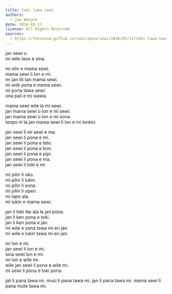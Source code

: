 ```yaml
---
title: toki tawa sewi
authors:
  - jan Wenato
date: 2016-03-11
license: All Rights Reserved
sources:
  - https://tokisona.github.io/toki/pona/sewi/2016/03/11/toki-tawa-sewi.html
---
```


jan sewi o.  \
mi wile taso e sina.

mi olin e mama sewi.  \
mama sewi li lon e mi.  \
mi jan lili tan mama sewi.  \
mi wile pona e mama sewi.  \
mi pona tawa sewi.  \
ona pali e mi wawa.

mama sewi wile la mi sewi.  \
jan mama sewi o lon e mi sewi.  \
jan mama sewi o lon e mi sona.  \
tenpo ni la jan mama sewi li lon e mi lunkin.

jan sewi li mi sewi e ma.  \
jan sewi li pona e mi.  \
jan sewi li pona e telo.  \
jan sewi li pona e kon.  \
jan sewi li pona e pipi.  \
jan sewi li pona e ma.  \
jan sewi li toki e mi

mi pilin li oko.  \
mi pilin li lukin.  \
mi pilin li sona.  \
mi pilin li open.  \
mi lape ala.  \
mi lukin e mama sewi.

jan li toki ike ala la jan pona.  \
jan li ken pona e toki.  \
jan li ken pona e jan.  \
mi wile e sona tawa mi en jan.  \
mi wile e lukin tawa mi en jan.

mi lon e mi.  \
jan sewi li lon e mi.  \
sina sewi lon e mi.  \
mi lon e wile mi.  \
wile jan sewi li pona e wile mi.  \
mi sewi li pona e toki pona.

jali li pana tawa mi. musi li pana tawa mi. jan li pana tawa mi. mama sewi li pana mute tawa mi.
